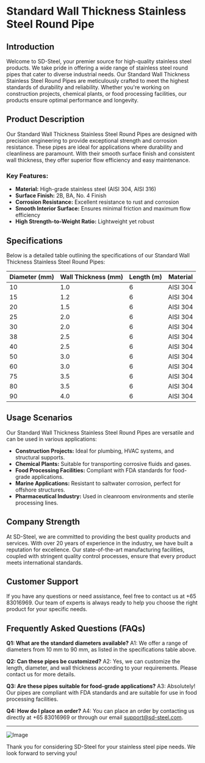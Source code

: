 # Standard Wall Thickness Stainless Steel Round Pipe

## Introduction

Welcome to SD-Steel, your premier source for high-quality stainless steel products. We take pride in offering a wide range of stainless steel round pipes that cater to diverse industrial needs. Our Standard Wall Thickness Stainless Steel Round Pipes are meticulously crafted to meet the highest standards of durability and reliability. Whether you're working on construction projects, chemical plants, or food processing facilities, our products ensure optimal performance and longevity.

## Product Description

Our Standard Wall Thickness Stainless Steel Round Pipes are designed with precision engineering to provide exceptional strength and corrosion resistance. These pipes are ideal for applications where durability and cleanliness are paramount. With their smooth surface finish and consistent wall thickness, they offer superior flow efficiency and easy maintenance.

### Key Features:
- **Material:** High-grade stainless steel (AISI 304, AISI 316)
- **Surface Finish:** 2B, BA, No. 4 Finish
- **Corrosion Resistance:** Excellent resistance to rust and corrosion
- **Smooth Interior Surface:** Ensures minimal friction and maximum flow efficiency
- **High Strength-to-Weight Ratio:** Lightweight yet robust

## Specifications

Below is a detailed table outlining the specifications of our Standard Wall Thickness Stainless Steel Round Pipes:

| Diameter (mm) | Wall Thickness (mm) | Length (m) | Material |
|---------------|---------------------|------------|----------|
| 10            | 1.0                 | 6          | AISI 304 |
| 15            | 1.2                 | 6          | AISI 304 |
| 20            | 1.5                 | 6          | AISI 304 |
| 25            | 2.0                 | 6          | AISI 304 |
| 30            | 2.0                 | 6          | AISI 304 |
| 38            | 2.5                 | 6          | AISI 304 |
| 40            | 2.5                 | 6          | AISI 304 |
| 50            | 3.0                 | 6          | AISI 304 |
| 60            | 3.0                 | 6          | AISI 304 |
| 75            | 3.5                 | 6          | AISI 304 |
| 80            | 3.5                 | 6          | AISI 304 |
| 90            | 4.0                 | 6          | AISI 304 |

## Usage Scenarios

Our Standard Wall Thickness Stainless Steel Round Pipes are versatile and can be used in various applications:
- **Construction Projects:** Ideal for plumbing, HVAC systems, and structural supports.
- **Chemical Plants:** Suitable for transporting corrosive fluids and gases.
- **Food Processing Facilities:** Compliant with FDA standards for food-grade applications.
- **Marine Applications:** Resistant to saltwater corrosion, perfect for offshore structures.
- **Pharmaceutical Industry:** Used in cleanroom environments and sterile processing lines.

## Company Strength

At SD-Steel, we are committed to providing the best quality products and services. With over 20 years of experience in the industry, we have built a reputation for excellence. Our state-of-the-art manufacturing facilities, coupled with stringent quality control processes, ensure that every product meets international standards.

## Customer Support

If you have any questions or need assistance, feel free to contact us at +65 83016969. Our team of experts is always ready to help you choose the right product for your specific needs.

## Frequently Asked Questions (FAQs)

**Q1: What are the standard diameters available?**
A1: We offer a range of diameters from 10 mm to 90 mm, as listed in the specifications table above.

**Q2: Can these pipes be customized?**
A2: Yes, we can customize the length, diameter, and wall thickness according to your requirements. Please contact us for more details.

**Q3: Are these pipes suitable for food-grade applications?**
A3: Absolutely! Our pipes are compliant with FDA standards and are suitable for use in food processing facilities.

**Q4: How do I place an order?**
A4: You can place an order by contacting us directly at +65 83016969 or through our email support@sd-steel.com.

---

![Image](https://github.com/user-attachments/assets/2567258e-e124-4816-932d-1809bd27ef0b)

Thank you for considering SD-Steel for your stainless steel pipe needs. We look forward to serving you!
